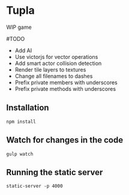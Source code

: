 # Tupla

WIP game

#TODO

- Add AI
- Use victorjs for vector operations
- Add smart actor collision detection
- Render tile layers to textures
- Change all filenames to dashes
- Prefix private members with underscores
- Prefix private methods with underscores

## Installation
`npm install`

## Watch for changes in the code
`gulp watch`

## Running the static server
`static-server -p 4000`
